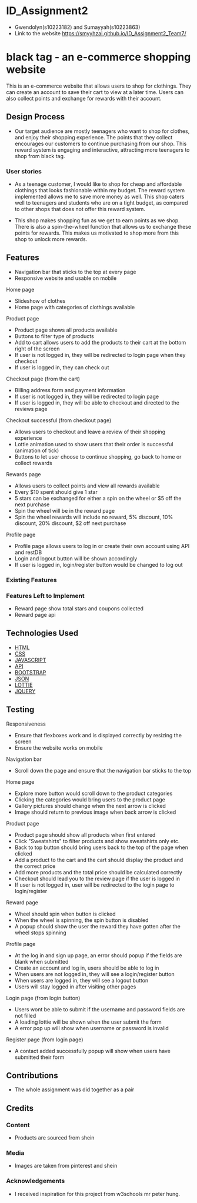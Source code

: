 # ID_Assignment2

- Gwendolyn(s10223182) and Sumayyah(s10223863)
- Link to the website https://smyyhzai.github.io/ID_Assignment2_Team7/

# black tag - an e-commerce shopping website

This is an e-commerce website that allows users to shop for clothings. They can create an account to save their cart to view at a later time. Users can also collect points and exchange for rewards with their account.

## Design Process

- Our target audience are mostly teenagers who want to shop for clothes, and enjoy their shopping experience. The points that they collect encourages our customers to continue purchasing from our shop. This reward system is engaging and interactive, attracting more teenagers to shop from black tag.

### User stories

- As a teenage customer, I would like to shop for cheap and affordable clothings that looks fashionable within my budget. The reward system implemented allows me to save more money as well. This shop caters well to teenagers and students who are on a tight budget, as compared to other shops that does not offer this reward system.

- This shop makes shopping fun as we get to earn points as we shop. There is also a spin-the-wheel function that allows us to exchange these points for rewards. This makes us motivated to shop more from this shop to unlock more rewards.

## Features

- Navigation bar that sticks to the top at every page
- Responsive website and usable on mobile

Home page

- Slideshow of clothes
- Home page with categories of clothings available

Product page

- Product page shows all products available
- Buttons to filter type of products
- Add to cart allows users to add the products to their cart at the bottom right of the screen 
- If user is not logged in, they will be redirected to login page when they checkout 
- If user is logged in, they can check out 

Checkout page (from the cart)

- Billing address form and payment information 
- If user is not logged in, they will be redirected to login page
- If user is logged in, they will be able to checkout and directed to the reviews page

Checkout successful (from checkout page)

- Allows users to checkout and leave a review of their shopping experience 
- Lottie animation used to show users that their order is successful (animation of tick)
- Buttons to let user choose to continue shopping, go back to home or collect rewards

Rewards page

- Allows users to collect points and view all rewards available
- Every $10 spent should give 1 star
- 5 stars can be exchanged for either a spin on the wheel or $5 off the next purchase
- Spin the wheel will be in the reward page
- Spin the wheel rewards will include no reward, 5% discount, 10% discount, 20% discount, $2 off next purchase

Profile page

- Profile page allows users to log in or create their own account using API and restDB
- Login and logout button will be shown accordingly
- If user is logged in, login/register button would be changed to log out

### Existing Features

### Features Left to Implement

- Reward page show total stars and coupons collected
- Reward page api

## Technologies Used

- [HTML](https://html.com)
- [CSS](https://css.com)
- [JAVASCRIPT](https://javascript.com)
- [API](https://api.com)
- [BOOTSTRAP](https://bootstrap.com)
- [JSON](https://json.com)
- [LOTTIE](https://lottie.com)
- [JQUERY](https://jquery.com)

## Testing

Responsiveness

- Ensure that flexboxes work and is displayed correctly by resizing the screen
- Ensure the website works on mobile

Navigation bar

- Scroll down the page and ensure that the navigation bar sticks to the top

Home page
- Explore more button would scroll down to the product categories
- Clicking the categories would bring users to the product page
- Gallery pictures should change when the next arrow is clicked
- Image should return to previous image when back arrow is clicked

Product page

- Product page should show all products when first entered
- Click "Sweatshirts" to filter products and show sweatshirts only etc.
- Back to top button should bring users back to the top of the page when clicked
- Add a product to the cart and the cart should display the product and the correct price
- Add more products and the total price should be calculated correctly
- Checkout should lead you to the review page if the user is logged in
- If user is not logged in, user will be redirected to the login page to login/register

Reward page

- Wheel should spin when button is clicked
- When the wheel is spinning, the spin button is disabled
- A popup should show the user the reward they have gotten after the wheel stops spinning

Profile page

- At the log in and sign up page, an error should popup if the fields are blank when submitted
- Create an account and log in, users should be able to log in
- When users are not logged in, they will see a login/register button
- When users are logged in, they will see a logout button
- Users will stay logged in after visiting other pages

Login page (from login button)
- Users wont be able to submit if the username and password fields are not filled
- A loading lottie will be shown when the user submit the form
- A error pop up will show when username or password is invalid

Register page (from login page)
- A contact added successfully popup will show when users have submitted their form
## Contributions
- The whole assignment was did together as a pair

## Credits

### Content
- Products are sourced from shein
### Media

- Images are taken from pinterest and shein

### Acknowledgements

- I received inspiration for this project from w3schools mr peter hung.
